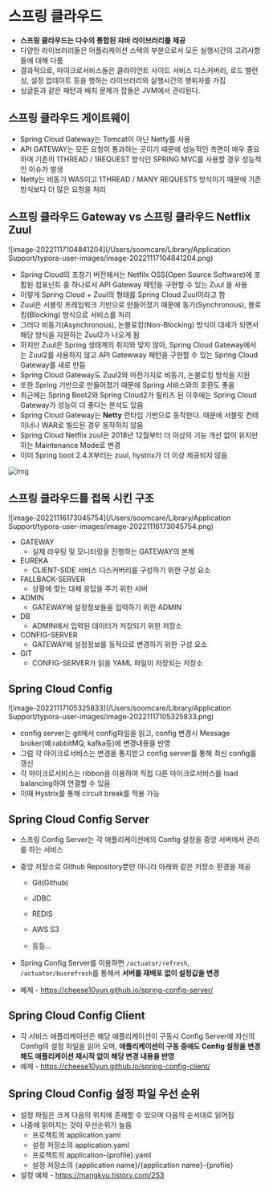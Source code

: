 # 스프링 클라우드

- **스프링 클라우드는 다수의 통합된 자바 라이브러리를 제공**
- 다양한 라이브러리들은 어플리케이션 스택의 부분으로서 모든 실행시간의 고려사항들에 대해 다룸
- 결과적으로, 마이크로서비스들은 클라이언트 사이드 서비스 디스커버리, 로드 밸런싱, 설정 업데이트 등을 행하는 라이브러리와 실행시간의 행위자를 가짐
- 싱글톤과 같은 패턴과 배치 문제가 잡들은 JVM에서 관리된다.



## 스프링 클라우드 게이트웨이

* Spring Cloud Gateway는 Tomcat이 아닌 Netty를 사용
* API GATEWAY는 모든 요청이 통과하는 곳이기 때문에 성능적인 측면이 매우 중요하며
  기존의 1THREAD / 1REQUEST 방식인 SPRING MVC를 사용할 경우 성능적인 이슈가 발생
* Netty는 비동기 WAS이고 1THREAD / MANY REQUESTS 방식이기 때문에 기존 방식보다 더 많은 요청을 처리



## 스프링 클라우드 Gateway vs 스프링 클라우드 Netflix Zuul

![image-20221117104841204](/Users/soomcare/Library/Application Support/typora-user-images/image-20221117104841204.png)

*  Spring Cloud의 초창기 버전에서는 Netfilx OSS(Open Source Software)에 포함된 컴포넌트 중 하나로서 API Gateway 패턴을 구현할 수 있는 Zuul 을 사용
* 이렇게 Spring Cloud + Zuul의 형태를 Spring Cloud Zuul이라고 함
* Zuul은 서블릿 프레임워크 기반으로 만들어졌기 때문에 동기(Synchronous), 블로킹(Blocking) 방식으로 서비스를 처리
* 그러다 비동기(Asynchronous), 논블로킹(Non-Blocking) 방식이 대세가 되면서 해당 방식을 지원하는 Zuul2가 나오게 됨
* 하지만 Zuul은 Spring 생태계의 취지와 맞지 않아, Spring Cloud Gateway에서는 Zuul2를 사용하지 않고 API Gatewway 패턴을 구현할 수 있는 Spring Cloud Gateway를 새로 만듬
* Spring Cloud Gateway도 Zuul2와 마찬가지로 비동기, 논블로킹 방식을 지원
* 또한 Spring 기반으로 만들어졌기 때문에 Spring 서비스와의 호환도 좋음
* 최근에는 Spring Boot2와 Spring Cloud2가 릴리즈 된 이후에는 Spring Cloud Gateway가 성능이 더 좋다는 분석도 있음
* Spring Cloud Gateway는 **Netty** 런타임 기반으로 동작한다. 때문에 서블릿 컨테이너나 WAR로 빌드된 경우 동작하지 않음
* Spring Cloud Netflix zuul은 2018년 12월부터 더 이상의 기능 개선 없이 유지만 하는 Maintenance Mode로 변경
* 이미 Spring boot 2.4.X부터는 zuul, hystrix가 더 이상 제공되지 않음

![img](https://k.kakaocdn.net/dn/d0KboD/btqWWs8iyQW/20T2t4KzIWY6nAqlUIh1Vk/img.png)



## 스프링 클라우드를 접목 시킨 구조

![image-20221116173045754](/Users/soomcare/Library/Application Support/typora-user-images/image-20221116173045754.png)

- GATEWAY
  - 실제 라우팅 및 모니터링을 진행하는 GATEWAY의 본체
- EUREKA
  - CLIENT-SIDE 서비스 디스커버리를 구성하기 위한 구성 요소
- FALLBACK-SERVER
  - 상황에 맞는 대체 응답을 주기 위한 서버
- ADMIN
  - GATEWAY에 설정정보들을 입력하기 위한 ADMIN
- DB
  - ADMIN에서 입력된 데이터가 저장되기 위한 저장소
- CONFIG-SERVER
  - GATEWAY에 설정정보를 동적으로 변경하기 위한 구성 요소
- GIT
  - CONFIG-SERVER가 읽을 YAML 파일이 저장되는 저장소



## Spring Cloud Config

![image-20221117105325833](/Users/soomcare/Library/Application Support/typora-user-images/image-20221117105325833.png)

* config server는 git에서 config파일을 읽고, config 변경시 Message broker(예:rabbitMQ, kafka등)에 변경내용을 반영
* 그럼 각 마이크로서비스는 변경을 통지받고 config server를 통해 최신 config를 갱신
* 각 마이크로서비스는 ribbon을 이용하여 직접 다른 마이크로서비스를 load balancing하여 연결할 수 있음
* 이때 Hystrix를 통해 circuit break를 적용 가능



## Spring Cloud Config Server

* 스프링 Config Server는 각 애플리케이션에의 Config 설정을 중앙 서버에서 관리를 하는 서비스

* 중앙 저장소로 Github Repository뿐만 아니라 아래와 같은 저장소 환경을 제공

  - Git(Github)

  - JDBC

  - REDIS

  - AWS S3

  - 등등…

* Spring Config Server를 이용하면 `/actuator/refresh`, `/actuator/busrefresh`를 통해서 **서버를 재배포 없이 설정값을 변경**

* 예제 - https://cheese10yun.github.io/spring-config-server/



## Spring Cloud Config Client

* 각 서비스 애플리케이션은 해당 애플리케이션이 구동시 Config Server에 자신의 Config의 설정 파일을 읽어 오며, **애플리케이션이 구동 중에도 Config 설정을 변경해도 애플리케이션 재시작 없이 해당 변경 내용을 반영**
* 예제 - https://cheese10yun.github.io/spring-config-client/



## Spring Cloud Config 설정 파일 우선 순위

* 설정 파일은 크게 다음의 위치에 존재할 수 있으며 다음의 순서대로 읽어짐
* 나중에 읽어지는 것이 우선순위가 높음
  - 프로젝트의 application.yaml
  - 설정 저장소의 application.yaml
  - 프로젝트의 application-{profile}.yaml
  - 설정 저장소의 {application name}/{application name}-{profile}
* 설정 예제 - https://mangkyu.tistory.com/253
